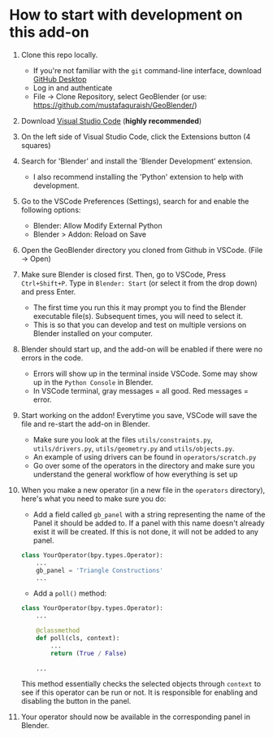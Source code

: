 # How to start with development on this add-on

1. Clone this repo locally.
    - If you're not familiar with the `git` command-line interface, download [GitHub Desktop](https://desktop.github.com/)
    - Log in and authenticate
    - File -> Clone Repository, select GeoBlender (or use: https://github.com/mustafaquraish/GeoBlender/)
    
2. Download [Visual Studio Code](https://code.visualstudio.com/) (**highly recommended**)

3. On the left side of Visual Studio Code, click the Extensions button (4 squares)

4. Search for 'Blender' and install the 'Blender Development' extension.
    - I also recommend installing the 'Python' extension to help with development.

5. Go to the VSCode Preferences (Settings), search for and enable the following options:
    - Blender: Allow Modify External Python
    - Blender > Addon: Reload on Save
    
6. Open the GeoBlender directory you cloned from Github in VSCode. (File -> Open)

7. Make sure Blender is closed first. Then, go to VSCode, Press `Ctrl+Shift+P`. Type in `Blender: Start` (or select it from the drop down) and press Enter.
    - The first time you run this it may prompt you to find the Blender executable file(s). Subsequent times, you will need to select it.
    - This is so that you can develop and test on multiple versions on Blender installed on your computer.

8. Blender should start up, and the add-on will be enabled if there were no errors in the code. 
    - Errors will show up in the terminal inside VSCode. Some may show up in the `Python Console` in Blender.
    - In VSCode terminal, gray messages = all good. Red messages = error.
    
9. Start working on the addon! Everytime you save, VSCode will save the file and re-start the add-on in Blender.
    - Make sure you look at the files `utils/constraints.py`, `utils/drivers.py`, `utils/geometry.py` and `utils/objects.py`.
    - An example of using drivers can be found in `operators/scratch.py`
    - Go over some of the operators in the directory and make sure you understand the general workflow of how everything is set up

10. When you make a new operator (in a new file in the `operators` directory), here's what you need to make sure you do:
    - Add a field called `gb_panel` with a string representing the name of the Panel it should be added to. If a panel with this name doesn't already exist it will be created. If this is not done, it will not be added to any panel.
    ```python
    class YourOperator(bpy.types.Operator):
        ...
        gb_panel = 'Triangle Constructions'    
        ...
    ```
    - Add a `poll()` method:
    ```python
    class YourOperator(bpy.types.Operator):
        ...

        @classmethod
        def poll(cls, context):
            ...
            return (True / False)
        
        ...
    ```
    This method essentially checks the selected objects through `context` to see if this operator can be run or not. It is responsible for enabling and disabling the button in the panel.
11. Your operator should now be available in the corresponding panel in Blender.
